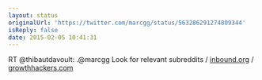 ```yaml
---
layout: status
originalUrl: 'https://twitter.com/marcgg/status/563286291274809344'
isReply: false
date: 2015-02-05 10:41:31
---
```


RT @thibautdavoult: .@marcgg Look for relevant subreddits / [inbound.org](http://inbound.org/) / [growthhackers.com](https://growthhackers.com/)
